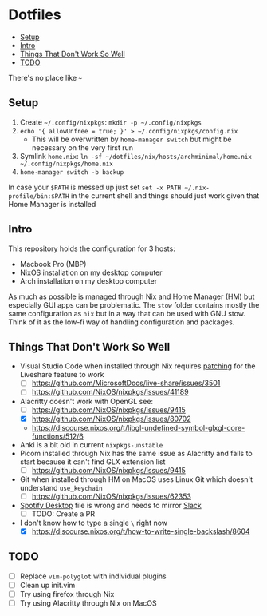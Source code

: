 # Dotfiles

<!-- vim-markdown-toc GFM -->

* [Setup](#setup)
* [Intro](#intro)
* [Things That Don't Work So Well](#things-that-dont-work-so-well)
* [TODO](#todo)

<!-- vim-markdown-toc -->

There's no place like `~`

## Setup

1. Create `~/.config/nixpkgs`: `mkdir -p ~/.config/nixpkgs`
2. `echo '{ allowUnfree = true; }' > ~/.config/nixpkgs/config.nix`
    - This will be overwritten by `home-manager switch` but might be necessary on the very first run
3. Symlink `home.nix`: `ln -sf ~/dotfiles/nix/hosts/archminimal/home.nix ~/.config/nixpkgs/home.nix`
4. `home-manager switch -b backup`

In case your `$PATH` is messed up just set `set -x PATH ~/.nix-profile/bin:$PATH` in the current shell and things should just work given that Home Manager is installed

## Intro

This repository holds the configuration for 3 hosts:

-   Macbook Pro (MBP)
-   NixOS installation on my desktop computer
-   Arch installation on my desktop computer

As much as possible is managed through Nix and Home Manager (HM) but especially GUI apps can be problematic. The `stow` folder contains mostly the same configuration as `nix` but in a way that can be used with GNU stow. Think of it as the low-fi way of handling configuration and packages.

## Things That Don't Work So Well

-   Visual Studio Code when installed through Nix requires [patching](https://discourse.nixos.org/t/vs-code-liveshare/7022) for the Liveshare feature to work
    -   [ ] https://github.com/MicrosoftDocs/live-share/issues/3501
    -   [ ] https://github.com/NixOS/nixpkgs/issues/41189
-   Alacritty doesn't work with OpenGL see:
    -   [ ] https://github.com/NixOS/nixpkgs/issues/9415
    -   [x] https://github.com/NixOS/nixpkgs/issues/80702
    -   https://discourse.nixos.org/t/libgl-undefined-symbol-glxgl-core-functions/512/6
-   Anki is a bit old in current `nixpkgs-unstable`
-   Picom installed through Nix has the same issue as Alacritty and fails to start because it can't find GLX extension list
    -   [ ] https://github.com/NixOS/nixpkgs/issues/9415
-   Git when installed through HM on MacOS uses Linux Git which doesn't understand `use_keychain`
    -   [ ] https://github.com/NixOS/nixpkgs/issues/62353
-   [Spotify Desktop](https://github.com/NixOS/nixpkgs/blob/master/pkgs/applications/networking/instant-messengers/slack/default.nix) file is wrong and needs to mirror [Slack](https://github.com/NixOS/nixpkgs/blob/master/pkgs/applications/audio/spotify/default.nix#L147)
    -   [ ] TODO: Create a PR
-   I don't know how to type a single `\` right now
    -   [x] https://discourse.nixos.org/t/how-to-write-single-backslash/8604

## TODO

-   [ ] Replace `vim-polyglot` with individual plugins
-   [ ] Clean up init.vim
-   [ ] Try using firefox through Nix
-   [ ] Try using Alacritty through Nix on MacOS
